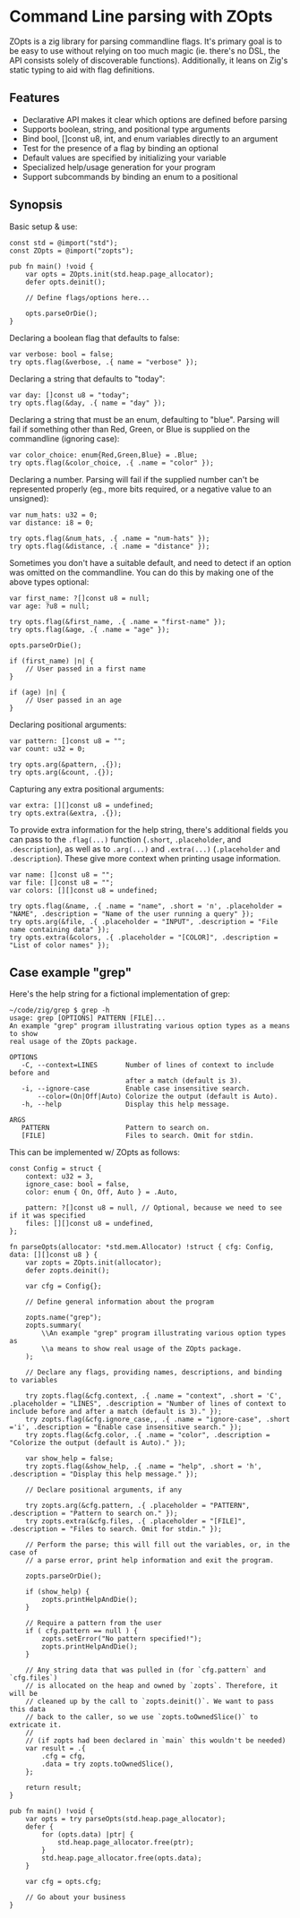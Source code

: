 # Command Line parsing with ZOpts

ZOpts is a zig library for parsing commandline flags. It's primary goal is to be
easy to use without relying on too much magic (ie. there's no DSL, the API
consists solely of discoverable functions). Additionally, it leans on Zig's
static typing to aid with flag definitions.

## Features

* Declarative API makes it clear which options are defined before parsing
* Supports boolean, string, and positional type arguments 
* Bind bool, []const u8, int, and enum variables directly to an argument
* Test for the presence of a flag by binding an optional
* Default values are specified by initializing your variable
* Specialized help/usage generation for your program
* Support subcommands by binding an enum to a positional
 
## Synopsis

Basic setup & use:

    const std = @import("std");
    const ZOpts = @import("zopts");
    
    pub fn main() !void {
        var opts = ZOpts.init(std.heap.page_allocator);
        defer opts.deinit();
        
        // Define flags/options here...
        
        opts.parseOrDie();
    }

Declaring a boolean flag that defaults to false:

    var verbose: bool = false;
    try opts.flag(&verbose, .{ name = "verbose" });
    
Declaring a string that defaults to "today":

    var day: []const u8 = "today";
    try opts.flag(&day, .{ name = "day" });
    
Declaring a string that must be an enum, defaulting to "blue". Parsing will fail
if something other than Red, Green, or Blue is supplied on the commandline
(ignoring case):

    var color_choice: enum{Red,Green,Blue} = .Blue;
    try opts.flag(&color_choice, .{ .name = "color" });
    
Declaring a number. Parsing will fail if the supplied number can't be
represented properly (eg., more bits required, or a negative value to an
unsigned):

    var num_hats: u32 = 0;
    var distance: i8 = 0;
    
    try opts.flag(&num_hats, .{ .name = "num-hats" });
    try opts.flag(&distance, .{ .name = "distance" });
    
Sometimes you don't have a suitable default, and need to detect if an option was
omitted on the commandline. You can do this by making one of the above types
optional:

    var first_name: ?[]const u8 = null;
    var age: ?u8 = null;
    
    try opts.flag(&first_name, .{ .name = "first-name" });
    try opts.flag(&age, .{ .name = "age" });

    opts.parseOrDie();

    if (first_name) |n| {
        // User passed in a first name
    }
    
    if (age) |n| {
        // User passed in an age
    }

Declaring positional arguments:

    var pattern: []const u8 = "";
    var count: u32 = 0;
    
    try opts.arg(&pattern, .{});
    try opts.arg(&count, .{});

Capturing any extra positional arguments:

    var extra: [][]const u8 = undefined;
    try opts.extra(&extra, .{});

To provide extra information for the help string, there's additional
fields you can pass to the `.flag(...)` function (`.short`,
`.placeholder`, and `.description`), as well as to `.arg(...)` and
`.extra(...)` (`.placeholder` and `.description`). These give more
context when printing usage information.

    var name: []const u8 = "";
    var file: []const u8 = "";
    var colors: [][]const u8 = undefined;
    
    try opts.flag(&name, .{ .name = "name", .short = 'n', .placeholder = "NAME", .description = "Name of the user running a query" });
    try opts.arg(&file, .{ .placeholder = "INPUT", .description = "File name containing data" });
    try opts.extra(&colors, .{ .placeholder = "[COLOR]", .description = "List of color names" });

## Case example "grep"

Here's the help string for a fictional implementation of grep:

    ~/code/zig/grep $ grep -h
    usage: grep [OPTIONS] PATTERN [FILE]...
    An example "grep" program illustrating various option types as a means to show
    real usage of the ZOpts package.
    
    OPTIONS
       -C, --context=LINES       Number of lines of context to include before and
                                 after a match (default is 3).
       -i, --ignore-case         Enable case insensitive search.
           --color=(On|Off|Auto) Colorize the output (default is Auto).
       -h, --help                Display this help message.
    
    ARGS
       PATTERN                   Pattern to search on.
       [FILE]                    Files to search. Omit for stdin.

This can be implemented w/ ZOpts as follows:

    const Config = struct {
        context: u32 = 3,
        ignore_case: bool = false,
        color: enum { On, Off, Auto } = .Auto,

        pattern: ?[]const u8 = null, // Optional, because we need to see if it was specified
        files: [][]const u8 = undefined,
    };

    fn parseOpts(allocator: *std.mem.Allocator) !struct { cfg: Config, data: [][]const u8 } {
        var zopts = ZOpts.init(allocator);
        defer zopts.deinit();

        var cfg = Config{};

        // Define general information about the program
        
        zopts.name("grep");
        zopts.summary(
            \\An example "grep" program illustrating various option types as
            \\a means to show real usage of the ZOpts package.
        );

        // Declare any flags, providing names, descriptions, and binding to variables

        try zopts.flag(&cfg.context, .{ .name = "context", .short = 'C', .placeholder = "LINES", .description = "Number of lines of context to include before and after a match (default is 3)." });
        try zopts.flag(&cfg.ignore_case,, .{ .name = "ignore-case", .short ='i', .description = "Enable case insensitive search." });
        try zopts.flag(&cfg.color, .{ .name = "color", .description = "Colorize the output (default is Auto)." });

        var show_help = false;
        try zopts.flag(&show_help, .{ .name = "help", .short = 'h', .description = "Display this help message." });

        // Declare positional arguments, if any
        
        try zopts.arg(&cfg.pattern, .{ .placeholder = "PATTERN", .description = "Pattern to search on." });
        try zopts.extra(&cfg.files, .{ .placeholder = "[FILE]", .description = "Files to search. Omit for stdin." });

        // Perform the parse; this will fill out the variables, or, in the case of 
        // a parse error, print help information and exit the program.

        zopts.parseOrDie();

        if (show_help) {
            zopts.printHelpAndDie();
        }
        
        // Require a pattern from the user
        if ( cfg.pattern == null ) {
            zopts.setError("No pattern specified!");
            zopts.printHelpAndDie();
        }

        // Any string data that was pulled in (for `cfg.pattern` and `cfg.files`)
        // is allocated on the heap and owned by `zopts`. Therefore, it will be
        // cleaned up by the call to `zopts.deinit()`. We want to pass this data
        // back to the caller, so we use `zopts.toOwnedSlice()` to extricate it.
        //
        // (if zopts had been declared in `main` this wouldn't be needed)
        var result = .{
            .cfg = cfg,
            .data = try zopts.toOwnedSlice(),
        };

        return result;
    }
    
    pub fn main() !void {
        var opts = try parseOpts(std.heap.page_allocator);
        defer {
            for (opts.data) |ptr| {
                std.heap.page_allocator.free(ptr);
            }
            std.heap.page_allocator.free(opts.data);
        }
        
        var cfg = opts.cfg;
        
        // Go about your business
    }
